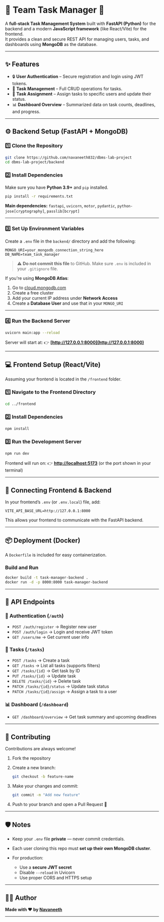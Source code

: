 # 🧠 Team Task Manager 🚀

A **full-stack Task Management System** built with **FastAPI (Python)** for the backend and a modern **JavaScript framework** (like React/Vite) for the frontend.  
It provides a clean and secure REST API for managing users, tasks, and dashboards using **MongoDB** as the database.

---

## ✨ Features

- 🔒 **User Authentication** – Secure registration and login using JWT tokens.  
- 🧾 **Task Management** – Full CRUD operations for tasks.  
- 👥 **Task Assignment** – Assign tasks to specific users and update their status.  
- 📊 **Dashboard Overview** – Summarized data on task counts, deadlines, and progress.  

---

## ⚙️ Backend Setup (FastAPI + MongoDB)

### 1️⃣ Clone the Repository

```bash
git clone https://github.com/navaneeth832/dbms-lab-project
cd dbms-lab-project/backend
````

### 2️⃣ Install Dependencies

Make sure you have **Python 3.9+** and `pip` installed.

```bash
pip install -r requirements.txt
```

**Main dependencies:**
`fastapi`, `uvicorn`, `motor`, `pydantic`, `python-jose[cryptography]`, `passlib[bcrypt]`

---

### 3️⃣ Set Up Environment Variables

Create a `.env` file in the `backend/` directory and add the following:

```env
MONGO_URI=your_mongodb_connection_string_here
DB_NAME=team_task_manager
```

> ⚠️ **Do not commit this file** to GitHub.
> Make sure `.env` is included in your `.gitignore` file.

If you're using **MongoDB Atlas**:

1. Go to [cloud.mongodb.com](https://cloud.mongodb.com)
2. Create a free cluster
3. Add your current IP address under **Network Access**
4. Create a **Database User** and use that in your `MONGO_URI`

---

### 4️⃣ Run the Backend Server

```bash
uvicorn main:app --reload
```

Server will start at:
👉 **[http://127.0.0.1:8000](http://127.0.0.1:8000)**

---

## 💻 Frontend Setup (React/Vite)

Assuming your frontend is located in the `/frontend` folder.

### 1️⃣ Navigate to the Frontend Directory

```bash
cd ../frontend
```

### 2️⃣ Install Dependencies

```bash
npm install
```

### 3️⃣ Run the Development Server

```bash
npm run dev
```

Frontend will run on:
👉 **[http://localhost:5173](http://localhost:5173)** (or the port shown in your terminal)

---

## 🔗 Connecting Frontend & Backend

In your frontend’s `.env` (or `.env.local`) file, add:

```env
VITE_API_BASE_URL=http://127.0.0.1:8000
```

This allows your frontend to communicate with the FastAPI backend.

---

## 📦 Deployment (Docker)

A `Dockerfile` is included for easy containerization.

### Build and Run

```bash
docker build -t task-manager-backend .
docker run -d -p 8000:8000 task-manager-backend
```

---

## 🧠 API Endpoints

### 🔐 Authentication (`/auth`)

* `POST /auth/register` → Register new user
* `POST /auth/login` → Login and receive JWT token
* `GET /users/me` → Get current user info

### 📝 Tasks (`/tasks`)

* `POST /tasks` → Create a task
* `GET /tasks` → List all tasks (supports filters)
* `GET /tasks/{id}` → Get task by ID
* `PUT /tasks/{id}` → Update task
* `DELETE /tasks/{id}` → Delete task
* `PATCH /tasks/{id}/status` → Update task status
* `PATCH /tasks/{id}/assign` → Assign a task to a user

### 📊 Dashboard (`/dashboard`)

* `GET /dashboard/overview` → Get task summary and upcoming deadlines

---

## 🤝 Contributing

Contributions are always welcome!

1. Fork the repository
2. Create a new branch:

   ```bash
   git checkout -b feature-name
   ```
3. Make your changes and commit:

   ```bash
   git commit -m "Add new feature"
   ```
4. Push to your branch and open a Pull Request 🚀

---

## 🛡️ Notes

* Keep your `.env` file **private** — never commit credentials.
* Each user cloning this repo must **set up their own MongoDB cluster**.
* For production:

  * Use a **secure JWT secret**
  * Disable `--reload` in Uvicorn
  * Use proper CORS and HTTPS setup

---

## 👨‍💻 Author

**Made with ❤️ by [Navaneeth](https://github.com/navaneeth832)**

---
